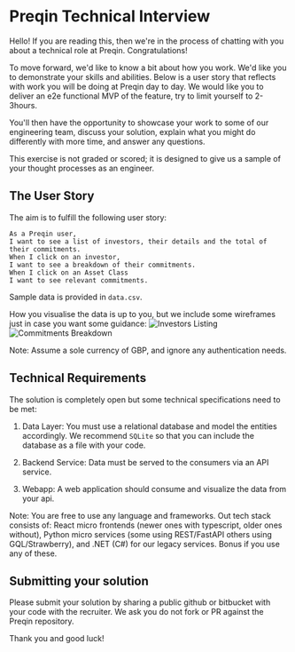 # Preqin Technical Interview

Hello! If you are reading this, then we're in the process of chatting with you about a technical role at Preqin. Congratulations!

To move forward, we'd like to know a bit about how you work. We'd like you to demonstrate your skills and abilities. Below is a user story that reflects with work you will be doing at Preqin day to day. We would like you to deliver an e2e functional MVP of the feature, try to limit yourself to 2-3hours.

You'll then have the opportunity to showcase your work to some of our engineering team, discuss your solution, explain what you might do differently with more time, and answer any questions.

This exercise is not graded or scored; it is designed to give us a sample of your thought processes as an engineer.

## The User Story

The aim is to fulfill the following user story:

```
As a Preqin user,
I want to see a list of investors, their details and the total of their commitments.
When I click on an investor,
I want to see a breakdown of their commitments.
When I click on an Asset Class
I want to see relevant commitments.
```

Sample data is provided in `data.csv`.

How you visualise the data is up to you, but we include some wireframes just in case you want some guidance:
![Investors Listing](./wireframe-investors.png) ![Commitments Breakdown](./wireframe-investor-commitments.png)

Note: Assume a sole currency of GBP, and ignore any authentication needs.

## Technical Requirements

The solution is completely open but some technical specifications need to be met:

1. Data Layer: You must use a relational database and model the entities accordingly. We recommend `SQLite` so that you can include the database as a file with your code.

2. Backend Service: Data must be served to the consumers via an API service.

3. Webapp: A web application should consume and visualize the data from your api.

Note: You are free to use any language and frameworks. Out tech stack consists of: React micro frontends (newer ones with typescript, older ones without), Python micro services (some using REST/FastAPI others using GQL/Strawberry), and .NET (C#) for our legacy services. Bonus if you use any of these.

## Submitting your solution

Please submit your solution by sharing a public github or bitbucket with your code with the recruiter.
We ask you do not fork or PR against the Preqin repository.

Thank you and good luck!

